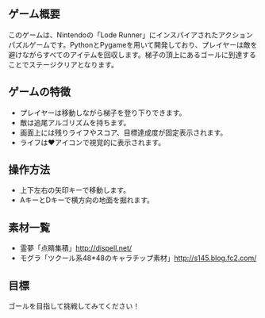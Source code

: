 ## ゲーム概要
このゲームは、Nintendoの「Lode Runner」にインスパイアされたアクションパズルゲームです。PythonとPygameを用いて開発しており、プレイヤーは敵を避けながらすべてのアイテムを回収します。梯子の頂上にあるゴールに到達することでステージクリアとなります。

## ゲームの特徴
- プレイヤーは移動しながら梯子を登り下りできます。
- 敵は追尾アルゴリズムを持ちます。
- 画面上には残りライフやスコア、目標達成度が固定表示されます。
- ライフは❤️アイコンで視覚的に表示されます。

## 操作方法
- 上下左右の矢印キーで移動します。
- AキーとDキーで横方向の地面を掘れます。

## 素材一覧
 - 霊夢「点睛集積」http://dispell.net/
 - モグラ「ツクール系48*48のキャラチップ素材」http://s145.blog.fc2.com/

## 目標
ゴールを目指して挑戦してみてください！